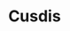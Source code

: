 ---
blog: https://blog.cusdis.com/
git: https://github.com/djyde/cusdis
logohandle: cusdis
sort: cusdis
title: Cusdis
twitter: https://x.com/cusdis_hq
website: https://cusdis.com/
---